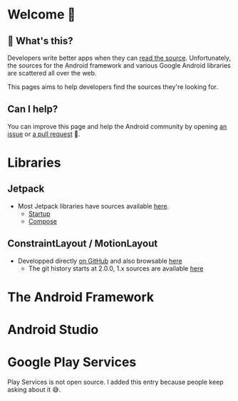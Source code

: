 # Welcome 👋

## 👋 What's this?

Developers write better apps when they can [read the source](https://blog.codinghorror.com/learn-to-read-the-source-luke/). Unfortunately, the sources for the Android framework and various Google Android libraries are scattered all over the web.

This pages aims to help developers find the sources they're looking for.

## Can I help? 

You can improve this page and help the Android community by opening [an issue](https://github.com/pyricau/androidsrc/issues/new) or [a pull request](https://github.com/pyricau/androidsrc/edit/main/README.md) 🙏.

# Libraries

## Jetpack

* Most Jetpack libraries have sources available [here](https://cs.android.com/androidx/platform/frameworks/support).
  * [Startup](https://cs.android.com/androidx/platform/frameworks/support/+/androidx-master-dev:startup/)
  * [Compose](https://cs.android.com/androidx/platform/frameworks/support/+/androidx-master-dev:compose/)

## ConstraintLayout / MotionLayout

* Developped directly [on GitHub](https://github.com/androidx/constraintlayout) and also browsable [here](https://cs.android.com/androidx/constraintlayout/+/main:constraintlayout/)
  * The git history starts at 2.0.0, 1.x sources are available [here](https://cs.android.com/androidx/constraintlayout/+/main:constraintlayout/constraintlayout/src/main/java/androidx/constraintlayout/widget/ConstraintLayout.java)

# The Android Framework



# Android Studio

# Google Play Services

Play Services is not open source. I added this entry because people keep asking about it 😅.
